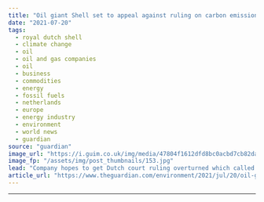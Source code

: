 ```yaml
---
title: "Oil giant Shell set to appeal against ruling on carbon emissions"
date: "2021-07-20"
tags: 
  - royal dutch shell
  - climate change
  - oil
  - oil and gas companies
  - oil
  - business
  - commodities
  - energy
  - fossil fuels
  - netherlands
  - europe
  - energy industry
  - environment
  - world news
  - guardian
source: "guardian"
image_url: "https://i.guim.co.uk/img/media/47804f1612dfd8bc0acbd7cb82dacc1290fa52fd/0_142_3952_2371/master/3952.jpg?width=460&quality=85&auto=format&fit=max&s=1ae8aaef6e6c702ad768cb6fc380c85f"
image_fp: "/assets/img/post_thumbnails/153.jpg"
lead: "Company hopes to get Dutch court ruling overturned which called for it to cut emissions fasterRoyal Dutch Shell has confirmed that it will appeal against the landmark Dutch court ruling calling for the oil giant to cut its carbon emissions faster.A c..."
article_url: "https://www.theguardian.com/environment/2021/jul/20/oil-giant-shell-set-to-appeal-ruling-on-carbon-emissions"
---
```


---
